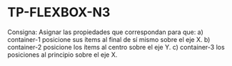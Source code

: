 # TP-FLEXBOX-N3
Consigna: Asignar las propiedades que correspondan para que: a) container-1 posicione sus ítems al final de sí mismo sobre el eje X. b) container-2 posicione los ítems al centro sobre el eje Y. c) container-3 los posiciones al principio sobre el eje X.
